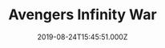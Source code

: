 ---
title: "Avengers Infinity War"
year: 2018
date: 2019-08-24T15:45:51.000Z
permalink: /almanac/movies/2019-08-24-avengers-infinity-war/index.html
rating: 3
tmdbid: 299536
---